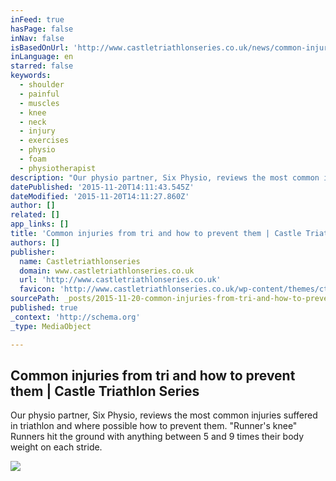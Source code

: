 ```yaml
---
inFeed: true
hasPage: false
inNav: false
isBasedOnUrl: 'http://www.castletriathlonseries.co.uk/news/common-injuries-from-tri-and-how-to-prevent-them/#story'
inLanguage: en
starred: false
keywords:
  - shoulder
  - painful
  - muscles
  - knee
  - neck
  - injury
  - exercises
  - physio
  - foam
  - physiotherapist
description: "Our physio partner, Six Physio, reviews the most common injuries suffered in triathlon and where possible how to prevent them. \"Runner's knee\" Runners hit the ground with anything between 5 and 9 times their body weight on each stride."
datePublished: '2015-11-20T14:11:43.545Z'
dateModified: '2015-11-20T14:11:27.860Z'
author: []
related: []
app_links: []
title: 'Common injuries from tri and how to prevent them | Castle Triathlon Series'
authors: []
publisher:
  name: Castletriathlonseries
  domain: www.castletriathlonseries.co.uk
  url: 'http://www.castletriathlonseries.co.uk'
  favicon: 'http://www.castletriathlonseries.co.uk/wp-content/themes/cts/images/favicon.ico'
sourcePath: _posts/2015-11-20-common-injuries-from-tri-and-how-to-prevent-them-or-castle-tr.md
published: true
_context: 'http://schema.org'
_type: MediaObject

---
```

<article style=""><h1>Common injuries from tri and how to prevent them | Castle Triathlon Series</h1><p>Our physio partner, Six Physio, reviews the most common injuries suffered in triathlon and where possible how to prevent them. "Runner's knee" Runners hit the ground with anything between 5 and 9 times their body weight on each stride.</p><img src="http://www.castletriathlonseries.co.uk/wp-content/uploads/2015/11/Chantilly_SUN-770.jpg" /></article>